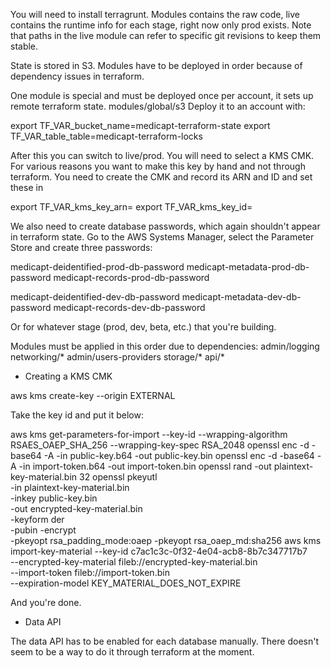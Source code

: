 You will need to install terragrunt. Modules contains the raw code, live
contains the runtime info for each stage, right now only prod exists. Note that
paths in the live module can refer to specific git revisions to keep them
stable.

State is stored in S3. Modules have to be deployed in order because of
dependency issues in terraform.

One module is special and must be deployed once per account, it sets up remote
terraform state. modules/global/s3
Deploy it to an account with:

export TF_VAR_bucket_name=medicapt-terraform-state
export TF_VAR_table_table=medicapt-terraform-locks

After this you can switch to live/prod. You will need to select a KMS CMK. For
various reasons you want to make this key by hand and not through terraform. You
need to create the CMK and record its ARN and ID and set these in

export TF_VAR_kms_key_arn=
export TF_VAR_kms_key_id=

We also need to create database passwords, which again shouldn't appear in
terraform state. Go to the AWS Systems Manager, select the Parameter Store and
create three passwords:

medicapt-deidentified-prod-db-password
medicapt-metadata-prod-db-password
medicapt-records-prod-db-password

medicapt-deidentified-dev-db-password
medicapt-metadata-dev-db-password
medicapt-records-dev-db-password

Or for whatever stage (prod, dev, beta, etc.) that you're building.

Modules must be applied in this order due to dependencies:
admin/logging
networking/*
admin/users-providers
storage/*
api/*

* Creating a KMS CMK

aws kms create-key --origin EXTERNAL

Take the key id and put it below:

aws kms get-parameters-for-import --key-id <keyid> --wrapping-algorithm RSAES_OAEP_SHA_256 --wrapping-key-spec RSA_2048
openssl enc -d -base64 -A -in public-key.b64 -out public-key.bin
openssl enc -d -base64 -A -in import-token.b64 -out import-token.bin
openssl rand -out plaintext-key-material.bin 32
openssl pkeyutl \
        -in plaintext-key-material.bin \
        -inkey public-key.bin \
        -out encrypted-key-material.bin \
        -keyform der \
        -pubin -encrypt \
        -pkeyopt rsa_padding_mode:oaep -pkeyopt rsa_oaep_md:sha256
aws kms import-key-material --key-id c7ac1c3c-0f32-4e04-acb8-8b7c347717b7 \
                              --encrypted-key-material fileb://encrypted-key-material.bin \
                              --import-token fileb://import-token.bin \
                              --expiration-model KEY_MATERIAL_DOES_NOT_EXPIRE

And you're done.

* Data API

The data API has to be enabled for each database manually. There doesn't seem to
be a way to do it through terraform at the moment.

